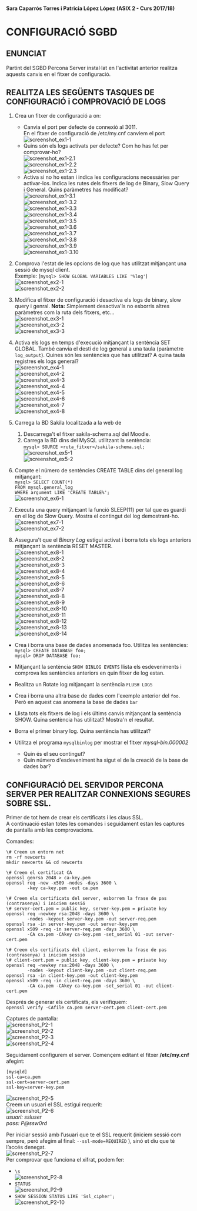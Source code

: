 #### Sara Caparrós Torres i Patricia López López (ASIX 2 - Curs 2017/18) ####
# CONFIGURACIÓ SGBD

## ENUNCIAT ##

Partint del SGBD Percona Server instal·lat en l'activitat anterior realitza aquests canvis en el fitxer de configuració.  


## REALITZA LES SEGÜENTS TASQUES DE CONFIGURACIÓ i COMPROVACIÓ DE LOGS ##

1.	Crea un fitxer de configuració a on:  
    *	Canvia el port per defecte de connexió al 3011.  
      En el fitxer de configuració de /etc/my.cnf canviem el port
    ![screenshot_ex1-1](./imgs/Act2_ex1-1.png)  
    *	Quins són els logs activats per defecte? Com ho has fet per comprovar-ho?  
    ![screenshot_ex1-2.1](./imgs/Act2_ex1-2.png)  
    ![screenshot_ex1-2.2](./imgs/Act2_ex1-2_2.png)  
    ![screenshot_ex1-2.3](./imgs/Act2_ex1-2_3.png)  
    *	Activa si no ho estan i indica les configuracions necessàries per activar-los. Indica les rutes dels fitxers de log de Binary, Slow Query i General. Quins paràmetres has modificat?  
    ![screenshot_ex1-3.1](./imgs/Act2_ex1-3.png)  
    ![screenshot_ex1-3.2](./imgs/Act2_ex1-3_2.png)  
    ![screenshot_ex1-3.3](./imgs/Act2_ex1-3_3.png)  
    ![screenshot_ex1-3.4](./imgs/Act2_ex1-3_4.png)  
    ![screenshot_ex1-3.5](./imgs/Act2_ex1-3_5.png)  
    ![screenshot_ex1-3.6](./imgs/Act2_ex1-3_6.png)  
    ![screenshot_ex1-3.7](./imgs/Act2_ex1-3_7.png)  
    ![screenshot_ex1-3.8](./imgs/Act2_ex1-3_8.png)  
    ![screenshot_ex1-3.9](./imgs/Act2_ex1-3_9.png)  
    ![screenshot_ex1-3.10](./imgs/Act2_ex1-3_10.png)  

2.	Comprova l'estat de les opcions de log que has utilitzat mitjançant una sessió de mysql client.  
        Exemple: (`mysql> SHOW GLOBAL VARIABLES LIKE '%log'`)  
    ![screenshot_ex2-1](./imgs/Act2_ex2-1.png)  
    ![screenshot_ex2-2](./imgs/Act2_ex2-2.png)  

3.	Modifica el fitxer de configuració i desactiva els logs de binary, slow query i genral. **Nota:** Simplement desactiva'ls no esborris altres paràmetres com la ruta dels fitxers, etc...  
![screenshot_ex3-1](./imgs/Act2_ex3-1.png)  
![screenshot_ex3-2](./imgs/Act2_ex3-2.png)  
![screenshot_ex3-3](./imgs/Act2_ex3-3.png)  

4.	Activa els logs en temps d'execució mitjançant la sentència SET GLOBAL. També canvia el destí de log general a una taula (paràmetre `log_output`). Quines són les sentències que has utilitzat? A quina taula registres els logs general?  
![screenshot_ex4-1](./imgs/Act2_ex4-1.png)  
![screenshot_ex4-2](./imgs/Act2_ex4-2.png)  
![screenshot_ex4-3](./imgs/Act2_ex4-3.png)  
![screenshot_ex4-4](./imgs/Act2_ex4-4.png)  
![screenshot_ex4-5](./imgs/Act2_ex4-5.png)  
![screenshot_ex4-6](./imgs/Act2_ex4-6.png)  
![screenshot_ex4-7](./imgs/Act2_ex4-7.png)  
![screenshot_ex4-8](./imgs/Act2_ex4-8.png)  

5.	Carrega la BD Sakila localitzada a la web de  
    1.	Descarrega't el fitxer sakila-schema.sql del Moodle.  
    2.	Carrega la BD dins del MySQL utilitzant la sentència:  
    `mysql> SOURCE <ruta_fitxer>/sakila-schema.sql;`  
![screenshot_ex5-1](./imgs/Act2_ex5-1.png)  
![screenshot_ex5-2](./imgs/Act2_ex5-2.png)  
6.	Compte el número de sentències CREATE TABLE dins del general log mitjançant:  
		`mysql> SELECT COUNT(*)`  
				`FROM mysql.general_log`  
			  `WHERE argument LIKE 'CREATE TABLE%';`  
![screenshot_ex6-1](./imgs/Act2_ex6-1.png)  
7.	 Executa una query mitjançant la funció SLEEP(11) per tal que es guardi en el log de Slow Query. Mostra el contingut del log demostrant-ho.  
![screenshot_ex7-1](./imgs/Act2_ex7-1.png)  
![screenshot_ex7-2](./imgs/Act2_ex7-2.png)  
8.	Assegura't que el *Binary Log* estigui activat i borra tots els logs anteriors mitjançant la sentència RESET MASTER.  
![screenshot_ex8-1](./imgs/Act2_ex8-1.png)  
![screenshot_ex8-2](./imgs/Act2_ex8-2.png)  
![screenshot_ex8-3](./imgs/Act2_ex8-3.png)  
![screenshot_ex8-4](./imgs/Act2_ex8-4.png)  
![screenshot_ex8-5](./imgs/Act2_ex8-5.png)  
![screenshot_ex8-6](./imgs/Act2_ex8-6.png)  
![screenshot_ex8-7](./imgs/Act2_ex8-7.png)  
![screenshot_ex8-8](./imgs/Act2_ex8-8.png)  
![screenshot_ex8-9](./imgs/Act2_ex8-9.png)  
![screenshot_ex8-10](./imgs/Act2_ex8-10.png)  
![screenshot_ex8-11](./imgs/Act2_ex8-11.png)  
![screenshot_ex8-12](./imgs/Act2_ex8-12.png)  
![screenshot_ex8-13](./imgs/Act2_ex8-13.png)  
![screenshot_ex8-14](./imgs/Act2_ex8-14.png)  
*	Crea i borra una base de dades anomenada foo. Utilitza les sentències:  
        `mysql> CREATE DATABASE foo;`  
		`mysql> DROP DATABASE foo;`  

*	Mitjançant la sentència `SHOW BINLOG EVENTS` llista els esdeveniments i comprova les sentències anteriors en quin fitxer de log estan.  

*	Realitza un Rotate log mitjançant la sentència `FLUSH LOGS`  

*	Crea i borra una altra base de dades com l'exemple anterior del `foo`. Però en aquest cas anomena la base de dades `bar`  

*	Llista tots els fitxers de log i els últims canvis mitjançant la sentència SHOW. Quina sentència has utilitzat? Mostra'n el resultat.  

*	Borra el primer binary log. Quina sentència has utilitzat?  

*	Utilitza el programa `mysqlbinlog` per mostrar el fitxer *mysql-bin.000002*  
    *	Quin és el seu contingut?  
    *	Quin número d'esdeveniment ha sigut el de la creació de la base de dades bar?  

## CONFIGURACIÓ DEL SERVIDOR PERCONA SERVER PER REALITZAR CONNEXIONS SEGURES SOBRE SSL. ##  
Primer de tot hem de crear els certificats i les claus SSL.  
A continuació estan totes les comandes i seguidament estan les captures de pantalla amb les comprovacions.  
  
Comandes:  
```
\# Creem un entorn net  
rm -rf newcerts  
mkdir newcerts && cd newcerts  
  
\# Creem el certificat CA  
openssl genrsa 2048 > ca-key.pem  
openssl req -new -x509 -nodes -days 3600 \  
        -key ca-key.pem -out ca.pem  

\# Creem els certificats del server, esborrem la frase de pas (contrasenya) i iniciem sessió  
\# server-cert.pem = public key, server-key.pem = private key  
openssl req -newkey rsa:2048 -days 3600 \  
        -nodes -keyout server-key.pem -out server-req.pem  
openssl rsa -in server-key.pem -out server-key.pem  
openssl x509 -req -in server-req.pem -days 3600 \  
        -CA ca.pem -CAkey ca-key.pem -set_serial 01 -out server-cert.pem  
  
\# Creem els certificats del client, esborrem la frase de pas (contrasenya) i iniciem sessió  
\# client-cert.pem = public key, client-key.pem = private key  
openssl req -newkey rsa:2048 -days 3600 \  
        -nodes -keyout client-key.pem -out client-req.pem  
openssl rsa -in client-key.pem -out client-key.pem  
openssl x509 -req -in client-req.pem -days 3600 \  
        -CA ca.pem -CAkey ca-key.pem -set_serial 01 -out client-cert.pem  
```
  
Després de generar els certificats, els verifiquem:  
`openssl verify -CAfile ca.pem server-cert.pem client-cert.pem`  
  
Captures de pantalla:  
![screenshot_P2-1](./imgs/Act2_P2-1.png)  
![screenshot_P2-2](./imgs/Act2_P2-2.png)  
![screenshot_P2-3](./imgs/Act2_P2-3.png)  
![screenshot_P2-4](./imgs/Act2_P2-4.png)  

Seguidament configurem el server. Començem editant el fitxer **/etc/my.cnf** afegint:  
```
[mysqld]  
ssl-ca=ca.pem  
ssl-cert=server-cert.pem  
ssl-key=server-key.pem  
```
![screenshot_P2-5](./imgs/Act2_P2-5.png)  
Creem un usuari el SSL estigui requerit:  
![screenshot_P2-6](./imgs/Act2_P2-6.png)  
*usuari: ssluser*  
*pass: P@ssw0rd*  
  
Per iniciar sessió amb l’usuari que te el SSL requerit (iniciem sessió com sempre, però afegim al final: `--ssl-mode=REQUIRED` ), sinó et diu que té l’accés denegat.  
![screenshot_P2-7](./imgs/Act2_P2-7.png)  
Per comprovar que funciona el xifrat, podem fer:  
- `\s`  
![screenshot_P2-8](./imgs/Act2_P2-8.png)  
- `STATUS`  
![screenshot_P2-9](./imgs/Act2_P2-9.png)  
- `SHOW SESSION STATUS LIKE 'Ssl_cipher';`  
![screenshot_P2-10](./imgs/Act2_P2-10.png)  
